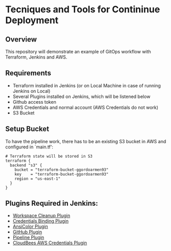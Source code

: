 # Tecniques and Tools for Contininue Deployment

## Overview

This repository will demonstrate an example of GitOps workflow with Terraform, Jenkins and AWS.

## Requirements

* Terraform installed in Jenkins (or on Local Machine in case of running Jenkins on Local)
* Several Plugins installed on Jenkins, which will be listened below
* Github access token
* AWS Credentials and normal account (AWS Credentials do not work)
* S3 Bucket

## Setup Bucket

To have the pipeline work, there has to be an existing S3 bucket in AWS and configured in `main.tf':

```
# Terraform state will be stored in S3
terraform {
  backend "s3" {
    bucket = "terraform-bucket-ggordoarmen93"
    key    = "terraform-bucket-ggordoarmen93"
    region = "us-east-1"
  }
}
```

## Plugins Required in Jenkins:

* [Workspace Cleanup Plugin](https://wiki.jenkins.io/display/JENKINS/Workspace+Cleanup+Plugin)
* [Credentials Binding Plugin](https://wiki.jenkins.io/display/JENKINS/Credentials+Binding+Plugin)
* [AnsiColor Plugin](https://wiki.jenkins.io/display/JENKINS/AnsiColor+Plugin)
* [GitHub Plugin](https://wiki.jenkins.io/display/JENKINS/GitHub+Plugin)
* [Pipeline Plugin](https://wiki.jenkins.io/display/JENKINS/Pipeline+Plugin)
* [CloudBees AWS Credentials Plugin](https://wiki.jenkins.io/display/JENKINS/CloudBees+AWS+Credentials+Plugin)

